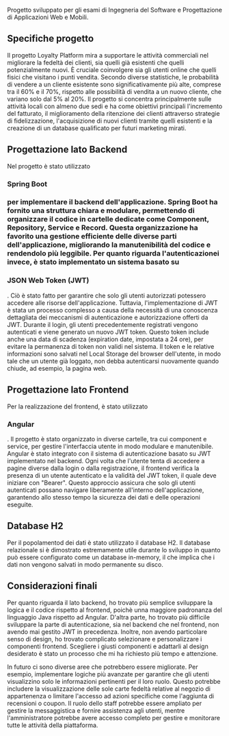 Progetto sviluppato per gli esami di Ingegneria del Software e Progettazione di Applicazioni Web e Mobili.

## Specifiche progetto
Il progetto Loyalty Platform mira a supportare le attività commerciali nel migliorare la fedeltà dei clienti, sia quelli già esistenti che quelli potenzialmente nuovi. È cruciale coinvolgere sia gli utenti online che quelli fisici che visitano i punti vendita.
Secondo diverse statistiche, le probabilità di vendere a un cliente esistente sono significativamente più alte, comprese tra il 60% e il 70%, rispetto alle possibilità di vendita a un nuovo cliente, che variano solo dal 5% al 20%.
Il progetto si concentra principalmente sulle attività locali con almeno due sedi e ha come obiettivi principali l'incremento del fatturato, il miglioramento della ritenzione dei clienti attraverso strategie di fidelizzazione, l'acquisizione di nuovi clienti tramite quelli esistenti e la creazione di un database qualificato per futuri marketing mirati.

## Progettazione lato Backend
Nel progetto è stato utilizzato <h3>Spring Boot<h3> per implementare il backend dell'applicazione. Spring Boot ha fornito una struttura chiara e modulare, permettendo di organizzare il codice in cartelle dedicate come Component, Repository, Service e Record. Questa organizzazione ha favorito una gestione efficiente delle diverse parti dell'applicazione, migliorando la manutenibilità del codice e rendendolo più leggibile. Per quanto riguarda l'autenticazionei invece, è stato implementato un sistema basato su <h3>JSON Web Token (JWT)</h3>. Ciò è stato fatto per garantire che solo gli utenti autorizzati potessero accedere alle risorse dell'applicazione. Tuttavia, l'implementazione di JWT è stata un processo complesso a causa della necessità di una conoscenza dettagliata dei meccanismi di autenticazione e autorizzazione offerti da JWT.
Durante il login, gli utenti precedentemente registrati vengono autenticati e viene generato un nuovo JWT token. Questo token include anche una data di scadenza (expiration date, impostata a 24 ore), per evitare la permanenza di token non validi nel sistema. Il token e le relative informazioni sono salvati nel Local Storage del browser dell'utente, in modo tale che un utente già loggato, non debba autenticarsi nuovamente quando chiude, ad esempio, la pagina web.

## Progettazione lato Frontend
Per la realizzazione del frontend, è stato utilizzato <h3>Angular</h3>. Il progetto è stato organizzato in diverse cartelle, tra cui component e service, per gestire l'interfaccia utente in modo modulare e manutenibile.
Angular è stato integrato con il sistema di autenticazione basato su JWT implementato nel backend. Ogni volta che l'utente tenta di accedere a pagine diverse dalla login o dalla registrazione, il frontend verifica la presenza di un utente autenticato e la validità del JWT token, il quale deve iniziare con "Bearer". Questo approccio assicura che solo gli utenti autenticati possano navigare liberamente all'interno dell'applicazione, garantendo allo stesso tempo la sicurezza dei dati e delle operazioni eseguite.

## Database H2
Per il popolamentod dei dati è stato utilizzato il database H2. Il database relazionale si è dimostrato estremamente utile durante lo sviluppo in quanto può essere configurato come un database in-memory, il che implica che i dati non vengono salvati in modo permanente su disco.

## Considerazioni finali
Per quanto riguarda il lato backend, ho trovato più semplice sviluppare la logica e il codice rispetto al frontend, poichè unna maggiore padronanza del linguaggio Java rispetto ad Angular.
D'altra parte, ho trovato più difficile sviluppare la parte di autenticazione, sia nel backend che nel frontend, non avendo mai gestito JWT in precedenza. Inoltre, non avendo particolare senso di design, ho trovato complicato selezionare e personalizzare i componenti frontend. Scegliere i giusti componenti e adattarli al design desiderato è stato un processo che mi ha richiesto più tempo e attenzione. 

In futuro ci sono diverse aree che potrebbero essere migliorate. Per esempio, implementare logiche più avanzate per garantire che gli utenti visualizzino solo le informazioni pertinenti per il loro ruolo. Questo potrebbe includere la visualizzazione delle sole carte fedeltà relative al negozio di appartenenza o limitare l'accesso ad azioni specifiche come l'aggiunta di recensioni o coupon. Il ruolo dello staff potrebbe essere ampliato per gestire la messaggistica e fornire assistenza agli utenti, mentre l'amministratore potrebbe avere accesso completo per gestire e monitorare tutte le attività della piattaforma.